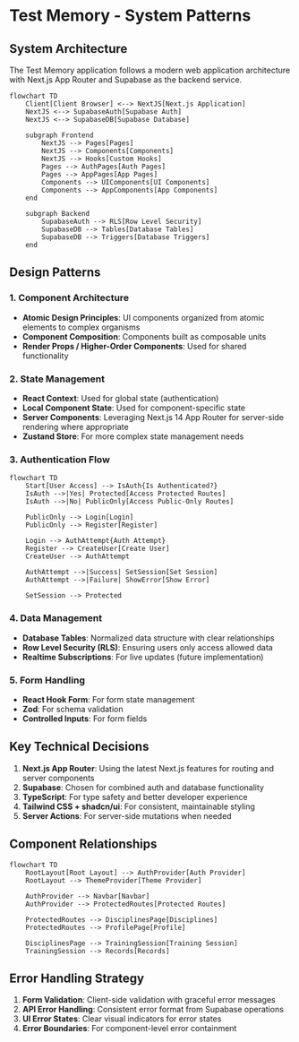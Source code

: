 # Test Memory - System Patterns

## System Architecture

The Test Memory application follows a modern web application architecture with Next.js App Router and Supabase as the backend service.

```mermaid
flowchart TD
    Client[Client Browser] <--> NextJS[Next.js Application]
    NextJS <--> SupabaseAuth[Supabase Auth]
    NextJS <--> SupabaseDB[Supabase Database]
    
    subgraph Frontend
        NextJS --> Pages[Pages]
        NextJS --> Components[Components]
        NextJS --> Hooks[Custom Hooks]
        Pages --> AuthPages[Auth Pages]
        Pages --> AppPages[App Pages]
        Components --> UIComponents[UI Components]
        Components --> AppComponents[App Components]
    end

    subgraph Backend
        SupabaseAuth --> RLS[Row Level Security]
        SupabaseDB --> Tables[Database Tables]
        SupabaseDB --> Triggers[Database Triggers]
    end
```

## Design Patterns

### 1. Component Architecture

- **Atomic Design Principles**: UI components organized from atomic elements to complex organisms
- **Component Composition**: Components built as composable units
- **Render Props / Higher-Order Components**: Used for shared functionality

### 2. State Management

- **React Context**: Used for global state (authentication)
- **Local Component State**: Used for component-specific state
- **Server Components**: Leveraging Next.js 14 App Router for server-side rendering where appropriate
- **Zustand Store**: For more complex state management needs

### 3. Authentication Flow

```mermaid
flowchart TD
    Start[User Access] --> IsAuth{Is Authenticated?}
    IsAuth -->|Yes| Protected[Access Protected Routes]
    IsAuth -->|No| PublicOnly[Access Public-Only Routes]
    
    PublicOnly --> Login[Login]
    PublicOnly --> Register[Register]
    
    Login --> AuthAttempt{Auth Attempt}
    Register --> CreateUser[Create User]
    CreateUser --> AuthAttempt
    
    AuthAttempt -->|Success| SetSession[Set Session]
    AuthAttempt -->|Failure| ShowError[Show Error]
    
    SetSession --> Protected
```

### 4. Data Management

- **Database Tables**: Normalized data structure with clear relationships
- **Row Level Security (RLS)**: Ensuring users only access allowed data
- **Realtime Subscriptions**: For live updates (future implementation)

### 5. Form Handling

- **React Hook Form**: For form state management
- **Zod**: For schema validation
- **Controlled Inputs**: For form fields

## Key Technical Decisions

1. **Next.js App Router**: Using the latest Next.js features for routing and server components
2. **Supabase**: Chosen for combined auth and database functionality
3. **TypeScript**: For type safety and better developer experience
4. **Tailwind CSS + shadcn/ui**: For consistent, maintainable styling
5. **Server Actions**: For server-side mutations when needed

## Component Relationships

```mermaid
flowchart TD
    RootLayout[Root Layout] --> AuthProvider[Auth Provider]
    RootLayout --> ThemeProvider[Theme Provider]
    
    AuthProvider --> Navbar[Navbar]
    AuthProvider --> ProtectedRoutes[Protected Routes]
    
    ProtectedRoutes --> DisciplinesPage[Disciplines]
    ProtectedRoutes --> ProfilePage[Profile]
    
    DisciplinesPage --> TrainingSession[Training Session]
    TrainingSession --> Records[Records]
```

## Error Handling Strategy

1. **Form Validation**: Client-side validation with graceful error messages
2. **API Error Handling**: Consistent error format from Supabase operations
3. **UI Error States**: Clear visual indicators for error states
4. **Error Boundaries**: For component-level error containment
